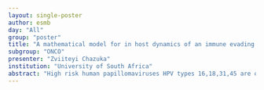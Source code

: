 ```yaml
---
layout: single-poster
author: esmb
day: "All"
group: "poster"
title: "A mathematical model for in host dynamics of an immune evading virus"
subgroup: "ONCO"
presenter: "Zviiteyi Chazuka"
institution: "University of South Africa"
abstract: "High risk human papillomaviruses HPV types 16,18,31,45 are one of the major causative agents of cervical cancer in women globally and it is estimated that about 80% of women are infected by HPV mainly due to sexual activities within their life time. Out of these infections and re-infections some develop into persistent infections that lead to cancer lesions while some can be cleared provided they are detected by the immune system. Immune response within the body plays a pivotal role in clearing most infections that constantly affect us. Interestingly viruses such as HPV are seemingly very 'clever' in concealing their presence within cells as they devise many ways of avoiding detection by the immune system and therefore manage to create an anti-inflammatory micro environment. This leads us to interesting mathematical modelling research of a little 'clever immune evading virus'. We create a mathematical model for the dynamics of HPV in the presence of immune response and rigorous mathematical calculations show that there exist three equilibrium points whose stability both local and global is shown. An investigation into the probable possibility of a bifurcation is done using the centre manifold theory. Results show that a forward bifurcation exists and hence the endemic equilibrium is locally asymptotically stable provided that the reproduction number (R0) is less than unity and unstable otherwise. Numerical simulations prove and support the theoretical work presented. We also establish that HPV can be eliminated from the body when R0<1 and persistence occurs either when there is immune response evasion R0>1, Rk<1 where (Rk) is the immune response reproduction number or when there is immune response R0 >1, Rk>1.  It is envisaged that the results of the study will be used further on to analyse the epidemiological link within the complex dynamics of HIV/HPV in the presence of stochastic perturbations, which is the core of the PhD work."
---
```

